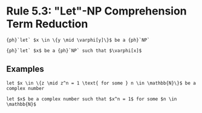 Rule 5.3: "Let"-NP Comprehension Term Reduction
===============================================


```{rewrite-rule}
{ph}`let` $x \in \{y \mid \varphi[y]\}$ be a {ph}`NP`

{ph}`let` $x$ be a {ph}`NP` such that $\varphi[x]$
```


Examples
--------

```{rewrite-rule}
let $x \in \{z \mid z^n = 1 \text{ for some } n \in \mathbb{N}\}$ be a complex number

let $x$ be a complex number such that $x^n = 1$ for some $n \in \mathbb{N}$
```
